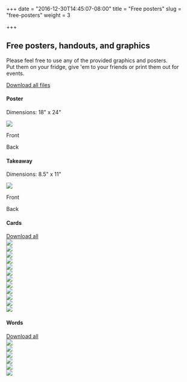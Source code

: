 +++
date = "2016-12-30T14:45:07-08:00"
title = "Free posters"
slug = "free-posters"
weight = 3

+++

<h2 class="mt2 mb3">Free posters, handouts, and graphics</h2>

Please feel free to use any of the provided graphics and posters. </br>
Put them on your fridge, give 'em to your friends or print them out for events.
<div>

  <div class="clearfix mt4">
    <a href="/pdf/loveisaction_all-files.zip" target="_blank">Download all files</a>
  </div>


  <div class="clearfix mt4">
    <div class="col-12 mb2">
      <h4>Poster</h4>
      <p>Dimensions: 18" x 24"</p>
    </div>
    <div class="col-12">
      <div class="sm-col sm-col-12 md-col-6">
        <a class="img-link" href="/pdf/loveisaction_poster.pdf" target="_blank"><img class="border" src="/img/poster.svg"></a>
      </div>
    </div>
    <div class="sm-col-12 md-col-6">
      <div class="col-6-override">
        <p class="center">Front</p>
      </div>
      <div class="col-6-override">
        <p class="center">Back</p>
      </div>
    </div>
  </div>


  <div class="clearfix mt4">
    <div class="col-12 mb2">
      <h4>Takeaway</h4>
      <p>Dimensions: 8.5" x 11"</p>
    </div>
    <div class="sm-col sm-col-12 md-col-6">
      <a class="img-link" href="/pdf/loveisaction_takeaway.pdf" target="_blank"><img class="border" src="/img/takeaway.svg"></a>
    </div>
    <div class="sm-col-12 md-col-6">
      <div class="col-6-override">
        <p class="center">Front</p>
      </div>
      <div class="col-6-override">
        <p class="center">Back</p>
      </div>
    </div>
  </div>



  <div class="clearfix mt4">
    <div class="col-12 mb2">
      <h4>Cards</h4>
    </div>
    <div class="mb2">
      <a href="/pdf/loveisaction_cards.pdf" target="_blank">Download all</a>
    </div>
    <div class="sm-col sm-col-4 md-col-2">
      <a class="img-link" href="/pdf/loveisaction.pdf" target="_blank"><img src="/img/logo.svg"></a>
    </div>
    <div class="sm-col sm-col-4 md-col-2">
      <a class="img-link" href="/pdf/loveisaction_ask.pdf" target="_blank"><img src="/img/ask.svg"></a>
    </div>
    <div class="sm-col sm-col-4 md-col-2">
      <a class="img-link" href="/pdf/loveisaction_care.pdf" target="_blank"><img src="/img/care.svg"></a>
    </div>
    <div class="sm-col sm-col-4 md-col-2">
      <a class="img-link" href="/pdf/loveisaction_help.pdf" target="_blank"><img src="/img/help.svg"></a>
    </div>
    <div class="sm-col sm-col-4 md-col-2">
      <a class="img-link" href="/pdf/loveisaction_learn.pdf" target="_blank"><img src="/img/learn.svg"></a>
    </div>
    <div class="sm-col sm-col-4 md-col-2">
      <a class="img-link" href="/pdf/loveisaction_persevere.pdf" target="_blank"><img src="/img/persevere.svg"></a>
    </div>
    <div class="sm-col sm-col-4 md-col-2">
      <a class="img-link" href="/pdf/loveisaction_protect.pdf" target="_blank"><img src="/img/protect.svg"></a>
    </div>
    <div class="sm-col sm-col-4 md-col-2">
      <a class="img-link" href="/pdf/loveisaction_respect.pdf" target="_blank"><img src="/img/respect.svg"></a>
    </div>
    <div class="sm-col sm-col-4 md-col-2">
      <a class="img-link" href="/pdf/loveisaction_share.pdf" target="_blank"><img src="/img/share.svg"></a>
    </div>
    <div class="sm-col sm-col-4 md-col-2">
      <a class="img-link" href="/pdf/loveisaction_show-up.pdf" target="_blank"><img src="/img/show-up.svg"></a>
    </div>
    <div class="sm-col sm-col-4 md-col-2">
      <a class="img-link" href="/pdf/loveisaction_speak-up.pdf" target="_blank"><img src="/img/speak-up.svg"></a>
    </div>
    <div class="sm-col sm-col-4 md-col-2">
      <a class="img-link" href="/pdf/loveisaction_support.pdf" target="_blank"><img src="/img/support.svg"></a>
    </div>
  </div>



  <div class="clearfix mt4">
    <div class="col-12 mb2">
      <h4>Words</h4>
    </div>
    <div>
      <a href="/pdf/loveisaction_words.pdf" target="_blank">Download all</a>
    </div>
    <div class="sm-col sm-col-6 md-col-4 p2">
      <a class="img-link" href="/pdf/loveisaction_words-01.pdf" target="_blank"><img class="border" src="/img/words01.svg"></a>
    </div>
    <div class="sm-col sm-col-6 md-col-4 p2">
      <a class="img-link" href="/pdf/loveisaction_words-02.pdf" target="_blank"><img class="border" src="/img/words02.svg"></a>
    </div>
    <div class="sm-col sm-col-6 md-col-4 p2">
      <a class="img-link" href="/pdf/loveisaction_words-03.pdf" target="_blank"><img class="border" src="/img/words03.svg"></a>
    </div>
    <div class="sm-col sm-col-6 md-col-4 p2">
      <a class="img-link" href="/pdf/loveisaction_words-04.pdf" target="_blank"><img class="border" src="/img/words04.svg"></a>
    </div>
    <div class="sm-col sm-col-6 md-col-4 p2">
      <a class="img-link" href="/pdf/loveisaction_words-05.pdf" target="_blank"><img class="border" src="/img/words05.svg"></a>
    </div>
    <div class="sm-col sm-col-6 md-col-4 p2">
      <a class="img-link" href="/pdf/loveisaction_words-06.pdf" target="_blank"><img class="border" src="/img/words06.svg"></a>
    </div>
  </div>

</div>
